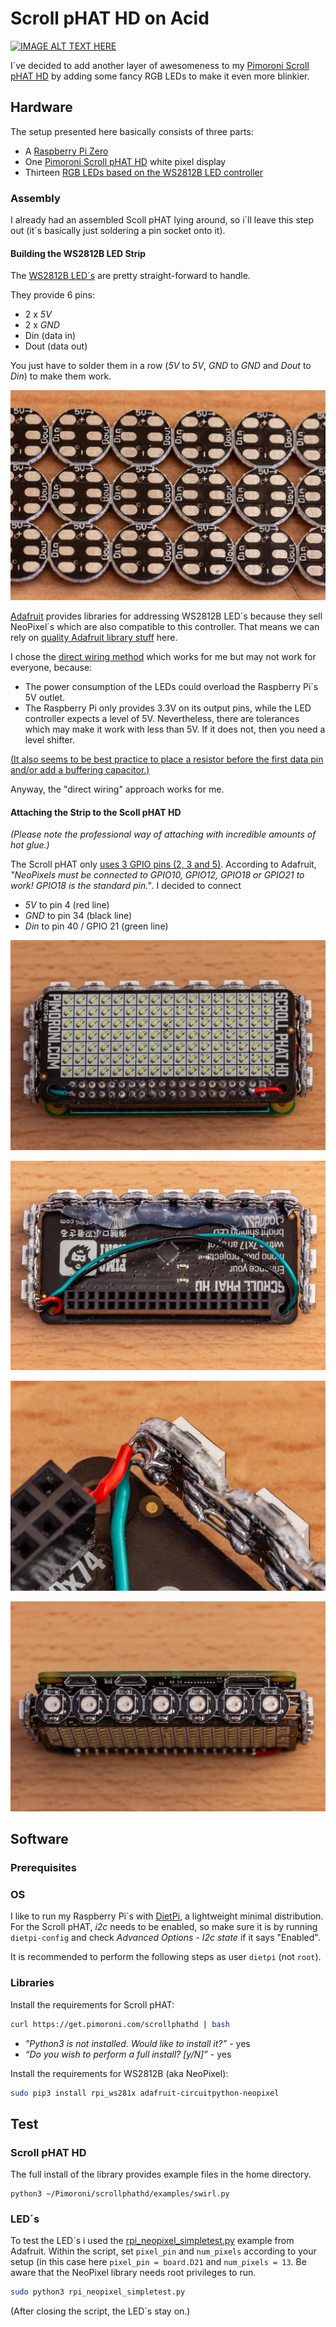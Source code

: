 # Scroll pHAT HD on Acid

[![IMAGE ALT TEXT HERE](https://img.youtube.com/vi/zu3m-J5docg/0.jpg)](https://www.youtube.com/watch?v=zu3m-J5docg)

I´ve decided to add another layer of awesomeness to my [Pimoroni Scroll pHAT HD](https://shop.pimoroni.com/products/scroll-phat-hd) by adding some fancy RGB LEDs to make it even more blinkier.

## Hardware

The setup presented here basically consists of three parts:

- A [Raspberry Pi Zero](https://www.raspberrypi.org/products/raspberry-pi-zero/)
- One [Pimoroni Scroll pHAT HD](https://shop.pimoroni.com/products/scroll-phat-hd) white pixel display
- Thirteen [RGB LEDs based on the WS2812B LED controller](https://www.aliexpress.com/item/10-1000pcs-4-Pin-WS2812B-WS2812-LED-Chip-Heatsink-5V-5050-RGB-WS2811-IC-Built-in/32634454437.html?spm=a2g0s.12269583.0.0.36e96332RHS6MC)

### Assembly

I already had an assembled Scoll pHAT lying around, so i´ll leave this step out (it´s basically just soldering a pin socket onto it).

#### Building the WS2812B LED Strip

The [WS2812B LED´s](https://www.aliexpress.com/item/10-1000pcs-4-Pin-WS2812B-WS2812-LED-Chip-Heatsink-5V-5050-RGB-WS2811-IC-Built-in/32634454437.html?spm=a2g0s.12269583.0.0.36e96332RHS6MC) are pretty straight-forward to handle.

They provide 6 pins:
- 2 x *5V*
- 2 x *GND*
- Din (data in)
- Dout (data out)

You just have to solder them in a row (*5V* to *5V*, *GND* to *GND* and *Dout* to *Din*) to make them work.

![LED pins](img/led_pins.jpg)

[Adafruit](https://www.adafruit.com/) provides libraries for addressing WS2812B LED´s because they sell NeoPixel´s which are also compatible to this controller.
That means we can rely on [quality Adafruit library stuff](https://learn.adafruit.com/neopixels-on-raspberry-pi?view=all) here.

I chose the [direct wiring method](https://learn.adafruit.com/neopixels-on-raspberry-pi?view=all#powering-neopixels-from-raspberry-pi-without-level-shifting-3-6) which works for me but may not work for everyone, because:

- The power consumption of the LEDs could overload the Raspberry Pi´s 5V outlet.
- The Raspberry Pi only provides 3.3V on its output pins, while the LED controller expects a level of 5V. Nevertheless, there are tolerances which may make it work with less than 5V. If it does not, then you need a level shifter.

[(It also seems to be best practice to place a resistor before the first data pin and/or add a buffering capacitor.)](https://learn.adafruit.com/adafruit-neopixel-uberguide/best-practices)

Anyway, the "direct wiring" approach works for me.

#### Attaching the Strip to the Scoll pHAT HD

*(Please note the professional way of attaching with incredible amounts of hot glue.)*

The Scroll pHAT only [uses 3 GPIO pins (2, 3 and 5)](https://pinout.xyz/pinout/scroll_phat_hd). According to Adafruit, *"NeoPixels must be connected to GPIO10, GPIO12, GPIO18 or GPIO21 to work! GPIO18 is the standard pin."*.
I decided to connect

- *5V* to pin 4 (red line)
- *GND* to pin 34 (black line)
- *Din* to pin 40 / GPIO 21 (green line)

![wiring front](img/front.jpg)

![wiring back](img/back.jpg)

![wiring detail](img/detail.jpg)

![top view](img/top.jpg)


## Software

### Prerequisites

### OS

I like to run my Raspberry Pi´s with [DietPi](https://dietpi.com/), a lightweight minimal distribution. For the Scroll pHAT, *i2c* needs to be enabled, so make sure it is by running `dietpi-config` and check *Advanced Options - I2c state* if it says "Enabled".

It is recommended to perform the following steps as user `dietpi` (not `root`).

### Libraries

Install the requirements for Scroll pHAT:

```bash
curl https://get.pimoroni.com/scrollphathd | bash
```

- *"Python3 is not installed. Would like to install it?”* - yes
- *“Do you wish to perform a full install? [y/N]”* - yes

Install the requirements for WS2812B (aka NeoPixel):

```bash
sudo pip3 install rpi_ws281x adafruit-circuitpython-neopixel
```

## Test

### Scroll pHAT HD

The full install of the library provides example files in the home directory.

```
python3 ~/Pimoroni/scrollphathd/examples/swirl.py
```

### LED´s

To test the LED´s i used the [rpi_neopixel_simpletest.py](https://github.com/adafruit/Adafruit_CircuitPython_NeoPixel/blob/master/examples/rpi_neopixel_simpletest.py) example from Adafruit.
Within the script, set `pixel_pin` and `num_pixels` according to your setup (in this case here `pixel_pin = board.D21` and `num_pixels = 13`.
Be aware that the NeoPixel library needs root privileges to run.

```bash
sudo python3 rpi_neopixel_simpletest.py
```

(After closing the script, the LED´s stay on.)
